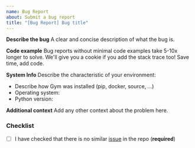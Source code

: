 ```yaml
---
name: Bug Report
about: Submit a bug report
title: "[Bug Report] Bug title"
---
```


**Describe the bug**
A clear and concise description of what the bug is.

**Code example**
Bug reports without minimal code examples take 5-10x longer to solve. 
We'll give you a cookie if you add the stack trace too!
Save time, add code.

**System Info**
Describe the characteristic of your environment:
 * Describe how Gym was installed (pip, docker, source, ...)
 * Operating system: 
 * Python version:

**Additional context**
Add any other context about the problem here.

### Checklist

- [ ] I have checked that there is no similar [issue](https://github.com/Farama-Foundation/PettingZoo/issues) in the repo (**required**)
